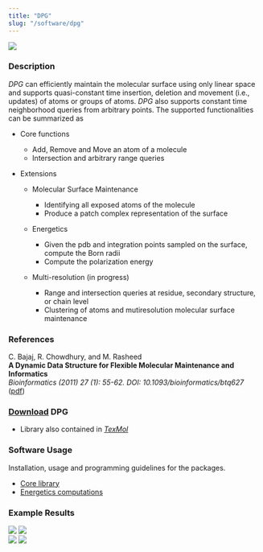 ```yaml
---
title: "DPG"
slug: "/software/dpg"
---
```


![](http://www.cs.utexas.edu/~bajaj/cvc/software/images/DPGDataStruct.jpeg)

  
### Description

_DPG_ can efficiently maintain the molecular surface using only linear space and supports quasi-constant time insertion, deletion and movement (i.e., updates) of atoms or groups of atoms. _DPG_ also supports constant time neighborhood queries from arbitrary points. The supported functionalities can be summarized as

*   Core functions

    *   Add, Remove and Move an atom of a molecule
    *   Intersection and arbitrary range queries

*   Extensions

    *   Molecular Surface Maintenance

        *   Identifying all exposed atoms of the molecule
        *   Produce a patch complex representation of the surface

    *   Energetics

        *   Given the pdb and integration points sampled on the surface, compute the Born radii
        *   Compute the polarization energy

    *   Multi-resolution (in progress)

        *   Range and intersection queries at residue, secondary structure, or chain level
        *   Clustering of atoms and mutiresolution molecular surface maintenance

  
### References

C. Bajaj, R. Chowdhury, and M. Rasheed   
**A Dynamic Data Structure for Flexible Molecular Maintenance and Informatics**   
_Bioinformatics (2011) 27 (1): 55-62. DOI: 10.1093/bioinformatics/btq627_ ([pdf](http://bioinformatics.oxfordjournals.org/content/27/1/55.full.pdf+html))

  
### [Download](download) DPG

*   Library also contained in [_TexMol_](../texmol)

  
### Software Usage     
Installation, usage and programming guidelines for the packages.

*   [Core library](http://www.cs.utexas.edu/~bajaj/cvc/software/doc/dpg_user_guide.pdf)
*   [Energetics computations](http://www.cs.utexas.edu/~bajaj/cvc/software/doc/dpg_energy_user_guide.pdf)

  
### Example Results  
![](http://www.cs.utexas.edu/~bajaj/cvc/software/images/DPGinsert.jpeg) ![](http://www.cs.utexas.edu/~bajaj/cvc/software/images/DPGrange.jpeg)  
![](http://www.cs.utexas.edu/~bajaj/cvc/software/images/bornSpeedup.jpeg) ![](http://www.cs.utexas.edu/~bajaj/cvc/software/images/bornError.jpeg)